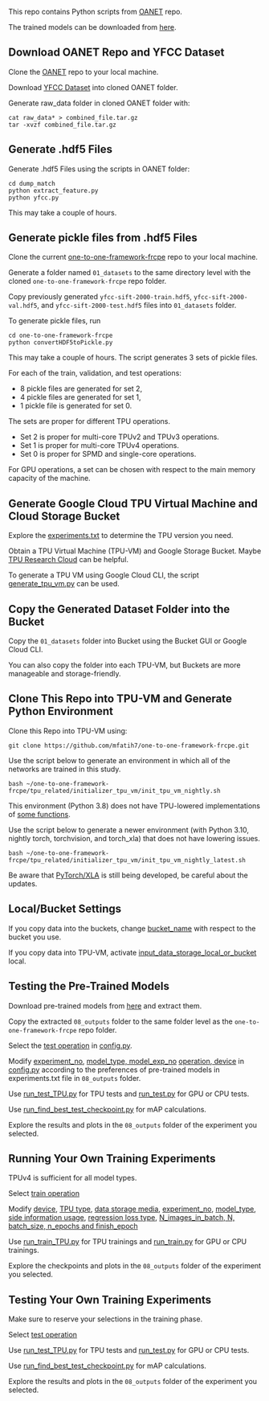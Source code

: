 This repo contains Python scripts from [OANET](https://github.com/zjhthu/OANet) repo.

The trained models can be downloaded from [here](https://drive.google.com/drive/folders/1j5z-FdzlgzZMB9qxcNyps2j61PjLYnqY?usp=sharing).


## Download OANET Repo and YFCC Dataset

Clone the [OANET](https://github.com/zjhthu/OANet) repo to your local machine.

Download [YFCC Dataset](https://drive.google.com/drive/folders/1xrc6ZuCOGYwno1DEIfK-jbvZGqK4Oc79) into cloned OANET folder.

Generate raw_data folder in cloned OANET folder with:
```
cat raw_data* > combined_file.tar.gz
tar -xvzf combined_file.tar.gz
```


## Generate .hdf5 Files

Generate .hdf5 Files using the scripts in OANET folder:
```
cd dump_match
python extract_feature.py
python yfcc.py
```
This may take a couple of hours.


## Generate pickle files from .hdf5 Files

Clone the current [one-to-one-framework-frcpe](https://github.com/mfatih7/one-to-one-framework-frcpe) repo to your local machine.

Generate a folder named `01_datasets` to the same directory level with the cloned `one-to-one-framework-frcpe` repo folder.

Copy previously generated `yfcc-sift-2000-train.hdf5`, `yfcc-sift-2000-val.hdf5`, and `yfcc-sift-2000-test.hdf5` files into `01_datasets` folder.

To generate pickle files, run

```
cd one-to-one-framework-frcpe
python convertHDF5toPickle.py
```

This may take a couple of hours.
The script generates 3 sets of pickle files.

For each of the train, validation, and test operations:
- 8 pickle files are generated for set 2,
- 4 pickle files are generated for set 1,
- 1 pickle file is generated for set 0.

The sets are proper for different TPU operations.

- Set 2 is proper for multi-core TPUv2 and TPUv3 operations.
- Set 1 is proper for multi-core TPUv4 operations.
- Set 0 is proper for SPMD and single-core operations.

For GPU operations, a set can be chosen with respect to the main memory capacity of the machine.


## Generate Google Cloud TPU Virtual Machine and Cloud Storage Bucket

Explore the [experiments.txt](https://drive.google.com/file/d/1ms2jNu7s60a5_WFhf_mEJAJxjTTAtI4E/view?usp=sharing) to determine the TPU version you need.

Obtain a TPU Virtual Machine (TPU-VM) and Google Storage Bucket. Maybe [TPU Research Cloud](https://sites.research.google/trc/about/) can be helpful.

To generate a TPU VM using Google Cloud CLI, the script [generate_tpu_vm.py](https://github.com/mfatih7/one-to-one-framework-frcpe/blob/main/tpu_related/generate_tpu_vm/generate_tpu_vm.py) can be used.


## Copy the Generated Dataset Folder into the Bucket

Copy the `01_datasets` folder into Bucket using the Bucket GUI or Google Cloud CLI.

You can also copy the folder into each TPU-VM, but Buckets are more manageable and storage-friendly.


## Clone This Repo into TPU-VM and Generate Python Environment

Clone this Repo into TPU-VM using:

```
git clone https://github.com/mfatih7/one-to-one-framework-frcpe.git
```

Use the script below to generate an environment in which all of the networks are trained in this study.

```
bash ~/one-to-one-framework-frcpe/tpu_related/initializer_tpu_vm/init_tpu_vm_nightly.sh
```

This environment (Python 3.8) does not have TPU-lowered implementations of [some functions](https://github.com/pytorch/xla/issues/6017).

Use the script below to generate a newer environment (with Python 3.10, nightly torch, torchvision, and torch_xla) that does not have lowering issues.

```
bash ~/one-to-one-framework-frcpe/tpu_related/initializer_tpu_vm/init_tpu_vm_nightly_latest.sh
```

Be aware that [PyTorch/XLA](https://github.com/pytorch/xla) is still being developed, be careful about the updates.


## Local/Bucket Settings

If you copy data into the buckets, change [bucket_name](https://github.com/mfatih7/one-to-one-framework-frcpe/blob/main/config.py#L40-L54) with respect to the bucket you use.

If you copy data into TPU-VM, activate [input_data_storage_local_or_bucket](https://github.com/mfatih7/one-to-one-framework-frcpe/blob/main/config.py#L32-L33) local.


## Testing the Pre-Trained Models

Download pre-trained models from [here](https://drive.google.com/drive/folders/1j5z-FdzlgzZMB9qxcNyps2j61PjLYnqY?usp=sharing) and extract them.

Copy the extracted `08_outputs` folder to the same folder level as the `one-to-one-framework-frcpe` repo folder.

Select the [test operation](https://github.com/mfatih7/one-to-one-framework-frcpe/blob/main/config.py#L8-L9) in [config.py](https://github.com/mfatih7/one-to-one-framework-frcpe/blob/main/config.py).

Modify [experiment_no](https://github.com/mfatih7/one-to-one-framework-frcpe/blob/main/config.py#L63), [model_type, model_exp_no](https://github.com/mfatih7/one-to-one-framework-frcpe/blob/main/config.py#L65-L92) [operation, device](https://github.com/mfatih7/one-to-one-framework-frcpe/blob/main/config.py#L8-L17) in [config.py](https://github.com/mfatih7/one-to-one-framework-frcpe/blob/main/config.py) according to the preferences of pre-trained models in experiments.txt file in `08_outputs` folder.

Use [run_test_TPU.py](https://github.com/mfatih7/one-to-one-framework-frcpe/blob/main/run_test_TPU.py) for TPU tests and [run_test.py](https://github.com/mfatih7/one-to-one-framework-frcpe/blob/main/run_test_TPU.py) for GPU or CPU tests.

Use [run_find_best_test_checkpoint.py](https://github.com/mfatih7/one-to-one-framework-frcpe/blob/main/run_find_best_test_checkpoint.py) for mAP calculations.

Explore the results and plots in the `08_outputs` folder of the experiment you selected.


## Running Your Own Training Experiments

TPUv4 is sufficient for all model types.

Select [train operation](https://github.com/mfatih7/one-to-one-framework-frcpe/blob/main/config.py#L8-L9)

Modify [device](https://github.com/mfatih7/one-to-one-framework-frcpe/blob/main/config.py#L11-L17), [TPU type](https://github.com/mfatih7/one-to-one-framework-frcpe/blob/main/config.py#L35-L38), [data storage media](https://github.com/mfatih7/one-to-one-framework-frcpe/blob/main/config.py#L32-L33), [experiment_no](https://github.com/mfatih7/one-to-one-framework-frcpe/blob/main/config.py#L63), [model_type](https://github.com/mfatih7/one-to-one-framework-frcpe/blob/main/config.py#L65-L92), [side information usage](https://github.com/mfatih7/one-to-one-framework-frcpe/blob/main/config.py#L94-L95), [regression loss type](https://github.com/mfatih7/one-to-one-framework-frcpe/blob/main/config.py#L106-L107), [N_images_in_batch, N, batch_size, n_epochs and finish_epoch](https://github.com/mfatih7/one-to-one-framework-frcpe/blob/main/config.py#L133-L156)

Use [run_train_TPU.py](https://github.com/mfatih7/one-to-one-framework-frcpe/blob/main/run_train_TPU.py) for TPU trainings and [run_train.py](https://github.com/mfatih7/one-to-one-framework-frcpe/blob/main/run_test_TPU.py) for GPU or CPU trainings.

Explore the checkpoints and plots in the `08_outputs` folder of the experiment you selected.


## Testing Your Own Training Experiments

Make sure to reserve your selections in the training phase.

Select [test operation](https://github.com/mfatih7/one-to-one-framework-frcpe/blob/main/config.py#L8-L9)

Use [run_test_TPU.py](https://github.com/mfatih7/one-to-one-framework-frcpe/blob/main/run_test_TPU.py) for TPU tests and [run_test.py](https://github.com/mfatih7/one-to-one-framework-frcpe/blob/main/run_test_TPU.py) for GPU or CPU tests.

Use [run_find_best_test_checkpoint.py](https://github.com/mfatih7/one-to-one-framework-frcpe/blob/main/run_find_best_test_checkpoint.py) for mAP calculations.

Explore the results and plots in the `08_outputs` folder of the experiment you selected.

